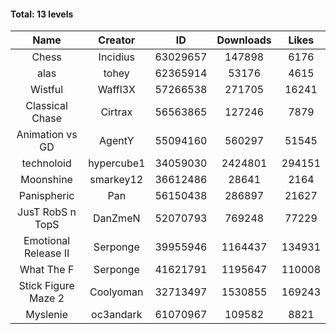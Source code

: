 #### Total: 13 levels

| Name | Creator | ID | Downloads | Likes |
|:---:|:---:|:---:|:---:|:---:|
| Chess | Incidius | 63029657 | 147898 | 6176
| alas | tohey | 62365914 | 53176 | 4615
| Wistful | Waffl3X | 57266538 | 271705 | 16241
| Classical Chase | Cirtrax | 56563865 | 127246 | 7879
| Animation vs GD | AgentY | 55094160 | 560297 | 51545
| technoloid | hypercube1 | 34059030 | 2424801 | 294151
| Moonshine | smarkey12 | 36612486 | 28641 | 2164
| Panispheric | Pan | 56150438 | 286897 | 21627
| JusT RobS n TopS | DanZmeN | 52070793 | 769248 | 77229
| Emotional Release II | Serponge | 39955946 | 1164437 | 134931
| What The F | Serponge | 41621791 | 1195647 | 110008
| Stick Figure Maze 2 | Coolyoman | 32713497 | 1530855 | 169243
| Myslenie | oc3andark | 61070967 | 109582 | 8821
